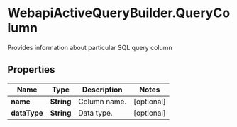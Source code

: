 # WebapiActiveQueryBuilder.QueryColumn

Provides information about particular SQL query column

## Properties
Name | Type | Description | Notes
------------ | ------------- | ------------- | -------------
**name** | **String** | Column name. | [optional] 
**dataType** | **String** | Data type. | [optional] 



